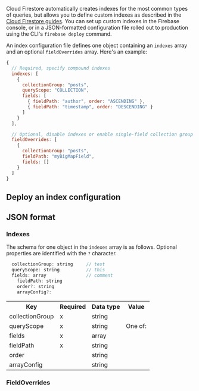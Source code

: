 
Cloud Firestore automatically creates indexes for the most common types of queries, but allows you to define custom indexes as described in the [Cloud Firestore guides](https://firebase.devsite.corp.google.com/docs/firestore/query-data/index-overview). You can set up custom indexes in the Firebase console, or in a JSON-formatted configuration file rolled out to production using the CLI's <code>firebase deploy</code> command.

An index configuration file defines one object containing an <code>indexes</code> array and an optional <code>fieldOverrides</code> array. Here's an example:

```javascript
{
  // Required, specify compound indexes
  indexes: [
    { 
      collectionGroup: "posts",
      queryScope: "COLLECTION",
      fields: [
        { fieldPath: "author", order: "ASCENDING" },
        { fieldPath: "timestamp", order: "DESCENDING" }
      ]
    }
  ],

  // Optional, disable indexes or enable single-field collection group indexes
  fieldOverrides: [
    {
      collectionGroup: "posts",
      fieldPath: "myBigMapField",
      fields: []
    }
  ]
}
```

## Deploy an index configuration


## JSON format

### Indexes

The schema for one object in the `indexes` array is as follows. Optional properties are identified with the `?` character.

```javascript
  collectionGroup: string     // test
  queryScope: string          // this 
  fields: array               // comment
    fieldPath: string
    order?: string
    arrayConfig?: 
```



<table>
  <tr>
    <th>Key</th>
    <th>Required</th>
    <th>Data type</th>
    <th>Value</th>
  </tr>
  <tr>
    <td>collectionGroup</td>
    <td>x</td>
    <td>string</td>
    <td></td>
  </tr>
  <tr>
    <td>queryScope</td>
    <td>x</td>
    <td>string</td>
    <td>One of:
    </td>
  </tr>
  <tr>
    <td>fields</td>
    <td>x</td>
    <td>array</td>
    <td></td>
  </tr>
  <tr>
    <td>fieldPath</td>
    <td>x</td>
    <td>string</td>
    <td></td>
  </tr>
  <tr>
    <td>order</td>
    <td></td>
    <td>string</td>
    <td></td>
  </tr>
  <tr>
    <td>arrayConfig</td>
    <td></td>
    <td>string</td>
    <td></td>
  </tr>
</table>

### FieldOverrides
